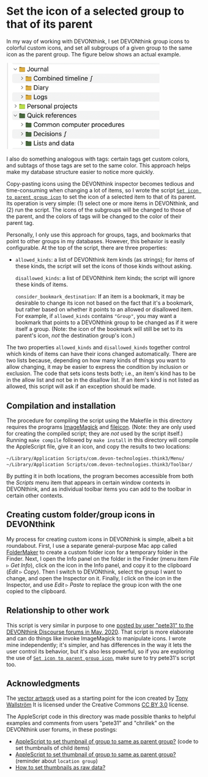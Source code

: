 # Set the icon of a selected group to that of its parent

In my way of working with DEVONthink, I set DEVONthink group icons to colorful custom icons, and set all subgroups of a given group to the same icon as the parent group. The figure below shows an actual example.

<picture>
  <source media="(prefers-color-scheme: dark; max-width: 400px)" srcset=".graphics/folder-icons-dark.png">
  <source media="(prefers-color-scheme: light; max-width: 400px)" srcset=".graphics/folder-icons-light.png">
  <img width="400px" alt="Fragment of one of my databases, showing the use of custom icons and colors." src=".graphics/folder-icons-light.png">
</picture>

I also do something analogous with tags: certain tags get custom colors, and subtags of those tags are set to the same color. This approach helps make my database structure easier to notice more quickly.

Copy-pasting icons using the DEVONthink inspector becomes tedious and time-consuming when changing a lot of items, so I wrote the script [`Set icon to parent group icon`](Set%20icon%20to%20parent%20group%20icon.applescript) to set the icon of a selected item to that of its parent. Its operation is very simple: (1) select one or more items in DEVONthink, and (2) run the script. The icons of the subgroups will be changed to those of the parent, and the colors of tags will be changed to the color of their parent tag.

Personally, I only use this approach for groups, tags, and bookmarks that point to other groups in my databases. However, this behavior is easily configurable. At the top of the script, there are three properties:

* `allowed_kinds`: a list of DEVONthink item kinds (as strings); for items of these kinds, the script will set the icons of those kinds without asking.

  `disallowed_kinds`: a list of DEVONthink item kinds; the script will ignore these kinds of items.

  `consider_bookmark_destination`: If an item is a bookmark, it may be desirable to change its icon not based on the fact that it's a bookmark, but rather based on whether it points to an allowed or disallowed item. For example, if `allowed_kinds` contains `"Group"`, you may want a bookmark that points to a DEVONthink group to be changed as if it were itself a group. (Note: the icon of the bookmark will still be set to its parent's icon, _not_ the destination group's icon.)

The two properties `allowed_kinds` and `disallowed_kinds` together control which kinds of items can have their icons changed automatically. There are two lists because, depending on how many kinds of things you want to allow changing, it may be easier to express the condition by inclusion or exclusion. The code that sets icons tests both; i.e., an item's kind has to be in the allow list and not be in the disallow list. If an item's kind is not listed as allowed, this script will ask if an exception should be made.


## Compilation and installation

The procedure for compiling the script using the Makefile in this directory requires the programs [ImageMagick](https://imagemagick.org/index.php) and [fileicon](https://github.com/mklement0/fileicon). (Note: they are only used for creating the compiled script; they are _not_ used by the script itself.) Running `make compile` followed by `make install` in this directory will compile the AppleScript file, give it an icon, and copy the results to two locations:

```text
~/Library/Application Scripts/com.devon-technologies.think3/Menu/
~/Library/Application Scripts/com.devon-technologies.think3/Toolbar/
```

By putting it in both locations, the program becomes accessible from both the _Scripts_ menu item that appears in certain window contexts in DEVONthink, and as individual toolbar items you can add to the toolbar in certain other contexts.


## Creating custom folder/group icons in DEVONthink

My process for creating custom icons in DEVONthink is simple, albeit a bit roundabout. First, I use a separate general-purpose Mac app called [FolderMaker](https://foldermarker.com/en/) to create a custom folder icon for a temporary folder in the Finder. Next, I open the Info panel on the folder in the Finder (menu item _File_ ▹ _Get Info_), click on the icon in the Info panel, and copy it to the clipboard (_Edit_  ▹ _Copy_). Then I switch to DEVONthink, select the group I want to change, and open the Inspector on it. Finally, I click on the icon in the Inspector, and use _Edit_ ▹ _Paste_ to replace the group icon with the one copied to the clipboard.


## Relationship to other work

This script is very similar in purpose to one [posted by user "pete31" to the DEVONthink Discourse forums in May, 2020](https://discourse.devontechnologies.com/t/script-colorize-devonthink-icons-color-code-magick/56180). That script is more elaborate and can do things like invoke ImageMagick to manipulate icons. I wrote mine independently; it's simpler, and has differences in the way it lets the user control its behavior, but it's also less powerful, so if you are exploring the use of [`Set icon to parent group icon`](Set%20icon%20to%20parent%20group%20icon.applescript), make sure to try pete31's script too.


## Acknowledgments

The [vector artwork](https://thenounproject.com/icon/copy-308007/) used as a starting point for the icon created by [Tony Wallström](https://thenounproject.com/tonywallstrom/)  It is licensed under the Creative Commons [CC BY 3.0](https://creativecommons.org/licenses/by/3.0/) license.

 The AppleScript code in this directory was made possible thanks to helpful examples and comments from users "pete31" and "chrillek" on the DEVONthink user forums, in these postings:

* [AppleScript to set thumbnail of group to same as parent group?](https://discourse.devontechnologies.com/t/applescript-to-set-thumbnail-of-group-to-same-as-parent-group/69114/3) (code to set thumbnails of child items)
* [AppleScript to set thumbnail of group to same as parent group?](https://discourse.devontechnologies.com/t/applescript-to-set-thumbnail-of-group-to-same-as-parent-group/69114/11) (reminder about `location group`)
* [How to set thumbnails as raw data?](https://discourse.devontechnologies.com/t/how-to-set-thumbnails-as-raw-data/55696)
